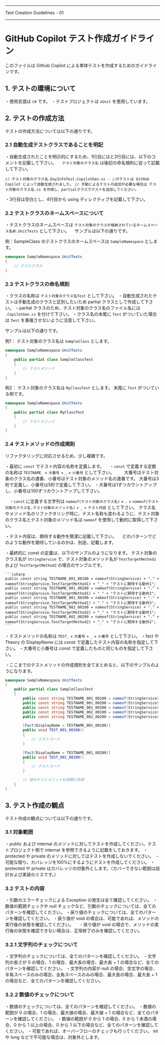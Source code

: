 ﻿*****************************************************
  Test Creation Guidelines - 01
*****************************************************

# GitHub Copilot テスト作成ガイドライン

このファイルは Github Copilot による単体テストを作成するためのガイドラインです。

## 1. テストの環境について

・使用言語は `C#` です。
・テストプロジェクトは `xUnit` を使用しています。

## 2. テストの作成方法

テストの作成方法については以下の通りです。

### 2.1 自動生成テストクラスであることを明記

・自動生成されたことを明示的にするため、1行目にはと2行目には、以下のコメントを記載して下さい。
　`テスト対象のクラス名` は後記の命名規則に従って記載して下さい。

`// テスト対象のクラス名.DayInfoTest.CopilotGen.cs - このテストは GitHub Copilot によって自動生成されました。`
`// 手動によるテストの追加が必要な場合は テスト対象のクラス名.cs を作成し、partialクラスでテストを追加してください。`

・3行目は空白とし、4行目から using ディレクティブを記載して下さい。

### 2.2 テストクラスのネームスペースについて

・テストクラスのネームスペースは `テスト対象のクラスが格納されているネームスペース名称.UnitTests` として下さい。
　サンプルは以下の通りです。

例：SampleClass のテストクラスのネームスペースは `SampleNamespace` とします。
```csharp
namespace SampleNamespace.UnitTests
{
	// テストクラス
}
```

### 2.3 テストクラスの命名規則

・クラスの名称は `テスト対象のクラス名Test` として下さい。
・自動生成されたテストは手動生成のクラスと区別したいため partial クラスとして作成して下さい。
・partial クラスのため、テスト対象のクラス名のファイル名には `.CopilotGen.cs` を付けて下さい。
・クラス名の末尾に `Test` がついていた場合は `Test` を重複させないように注意して下さい。

サンプルは以下の通りです。

例1： テスト対象のクラス名は `SampleClass` とします。
```csharp
namespace SampleNamespace.UnitTests
{
	public partial class SampleClassTest
	{
		// テストメソッド
	}
}
```
例2： テスト対象のクラス名は `MyClassTest` とします。 末尾に `Test` がついている例です。
```csharp
namespace SampleNamespace.UnitTests
{
	public partial class MyClassTest
	{
		// テストメソッド
	}
}
```


### 2.4 テストメソッドの作成規則

リファクタリングに対応させるため、少し複雑です。

・最初に `const` でテスト内容の名称を定義します。
　・`const` で定義する定数の名称は `TESTNAME_` + `大番号` + `_` + `小番号` として下さい。
　　大番号はテスト対象のクラス名の連番、小番号はテスト対象のメソッド名の連番です。
    大番号は3桁で定義し、小番号は5桁で定義して下さい。
    ・大番号は1ずつカウントアップし、小番号は100ずつカウントアップして下さい。

　・`const` に定義する文字列は `nameof(テスト対象のクラス名)` + `.` + `nameof(テスト対象のクラス名.テスト対象のメソッド名)` + `_` + `テスト内容` として下さい。
    クラス名やメソッド名のリファクタリング時に、テスト名称も変わるように、テスト対象のクラス名とテスト対象のメソッド名は `nameof` を使用して動的に取得して下さい。

  ・テスト内容は、期待する動作を簡潔に記載して下さい。
  　どのパターンでどのような動作を期待しているのかは、別途、記載します。

  ・最終的に const の定義は、以下のサンプルのようになります。
    テスト対象のクラス名が `StringService` で、テスト対象のメソッド名が `TestTargetMethod1` および `TestTargetMethod2` の場合のサンプルです。
    
    ```csharp
    public const string TESTNAME_001_00100 = nameof(StringService) + "." + nameof(StringService.TestTargetMethod1) + "_" + "テストに期待する動作1";
    public const string TESTNAME_001_00200 = nameof(StringService) + "." + nameof(StringService.TestTargetMethod1) + "_" + "テストに期待する動作2";
    public const string TESTNAME_001_00300 = nameof(StringService) + "." + nameof(StringService.TestTargetMethod1) + "_" + "テストに期待する動作3";
    public const string TESTNAME_002_00100 = nameof(StringService) + "." + nameof(StringService.TestTargetMethod2) + "_" + "テストに期待する動作1";
    public const string TESTNAME_002_00200 = nameof(StringService) + "." + nameof(StringService.TestTargetMethod2) + "_" + "テストに期待する動作2";
    ```

・テストメソッドの名称は `TEST_` + `大番号` + `_` + `小番号` として下さい。
・fact や Theory の DisplayName には const で定義したテスト内容の名称を指定して下さい。
・大番号と小番号は const で定義したものと同じものを指定して下さい。

・ここまでのテストメソッドの作成規則を全てまとめると、以下のサンプルのようになります。

```csharp
namespace SampleNamespace.UnitTests
{
	public partial class SampleClassTest
	{        
        public const string TESTNAME_001_00100 = nameof(StringService) + "." + nameof(StringService.TestTargetMethod1) + "_" + "テストに期待する動作1";
        public const string TESTNAME_001_00200 = nameof(StringService) + "." + nameof(StringService.TestTargetMethod1) + "_" + "テストに期待する動作2";
        public const string TESTNAME_001_00300 = nameof(StringService) + "." + nameof(StringService.TestTargetMethod1) + "_" + "テストに期待する動作3";
        public const string TESTNAME_002_00100 = nameof(StringService) + "." + nameof(StringService.TestTargetMethod2) + "_" + "テストに期待する動作1";
        public const string TESTNAME_002_00200 = nameof(StringService) + "." + nameof(StringService.TestTargetMethod2) + "_" + "テストに期待する動作2";

        [Fact(DisplayName = TESTNAME_001_00100)]
        public void TEST_001_00100()
        {
            // テストコード
        }

        [Fact(DisplayName = TESTNAME_001_00200)]
        public void TEST_001_00200()
        {
            // テストコード
        }

        // 他のテストメソッドも同様に作成
	}
}
```

## 3. テスト作成の観点

テスト作成の観点については以下の通りです。

### 3.1 対象範囲

・public および internal のメソッドに対してテストを作成してください。テストプロジェクト側で internal を参照できるように記載をしておきます。
・protected や private のメソッドに対してはテストを作成しないでください。
・可能な限り、カバレッジを100%にするようにテストを作成してください。
・protected や private はカバレッジの対象外とします。（カバーできない範囲は設計および実装のミスです。）

### 3.2 テストの内容

・引数のエラーチェックによる Exception の発生は全て確認してください。
・数値の範囲チェックや null チェックなど、引数のチェックについては、全てのパターンを確認してください。
・戻り値のチェックについては、全てのパターンを確認してください。
・戻り値が void の場合は、可能であれば、メソッドの実行後の状態を確認してください。
　・戻り値が void の場合で、メソッドの実行後の状態を確認できない場合は、正常終了のみを確認してください。

### 3.2.1 文字列のチェックについて

・文字列のチェックについては、全てのパターンを確認してください。
・文字列の長さが 0 の場合、1 の場合、最大長の場合、最大長 + 1 の場合など、全てのパターンを確認してください。
・文字列の内容が null の場合、空文字の場合、半角スペースのみの場合、全角スペースのみの場合、最大長の場合、最大長 + 1 の場合など、全てのパターンを確認してください。

### 3.2.2 数値のチェックについて

・数値のチェックについては、全てのパターンを確認してください。
・数値の範囲が 0 の場合、1 の場合、最大値の場合、最大値 + 1 の場合など、全てのパターンを確認してください。
・数値の範囲が 0 から 1 の場合、0 から 1 未満の場合、0 から 1 以上の場合、0 から 1 以下の場合など、全てのパターンを確認してください。
・可能であれば、オーバーフローのチェックも行ってください。 int や long などで不可能な場合は、対象外とします。

